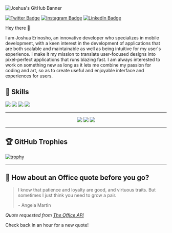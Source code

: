 <!-- Joshua's GitHub Banner --> <img src="https://ik.imagekit.io/9ghb9cknpe/Github_Banner_LHqZFco7w.png?updatedAt=1637583594504" alt="Joshua's GitHub Banner"/>  


[![Twitter Badge](https://img.shields.io/badge/Twitter-Profile-informational?style=flat&logo=twitter&logoColor=white&color=1CA2F1)](https://twitter.com/joshuaerinosho)
[![Instagram Badge](https://img.shields.io/badge/Instagram-Profile-informational?style=flat&logo=instagram&logoColor=white&color=1CA2F1)](https://instagram.com/joshua_erinosho)
[![LinkedIn Badge](https://img.shields.io/badge/LinkedIn-Profile-informational?style=flat&logo=linkedin&logoColor=white&color=0D76A8)](https://www.linkedin.com/in/joshua-e-a488a1127/)

Hey there 👋

I am Joshua Erinosho, an innovative developer who specializes in mobile development, with a keen interest in the development of applications that are both scalable and maintainable as well as being intuitive for my user's experience. I make it my mission to translate user-focused designs into pixel-perfect applications that runs blazing fast.
I am always interested to work on something new as long as it lets me combine my passion for coding and art, so as to create useful and enjoyable interface and experiences for users.

## 💼 Skills

![](https://img.shields.io/badge/Code-Flutter-informational?style=flat&logo=Flutter&logoColor=white&color=4AB197)
![](https://img.shields.io/badge/Code-Dart-informational?style=flat&logo=Dart.js&logoColor=white&color=4AB197)
![](https://img.shields.io/badge/Code-Git-informational?style=flat&logo=Git&logoColor=white&color=4AB197)
![](https://img.shields.io/badge/Code-Firebase-informational?style=flat&logo=Firebase&logoColor=white&color=4AB197)

<hr>

<p align="center">
  <img src ="https://github-readme-stats.vercel.app/api?username=joshuaerinosho&show_icons=true&count_private=true&theme=darcula&hide_border=true&hide=issues,contribs&bg_color=00000000">
  <img src ="https://github-readme-stats.vercel.app/api/top-langs/?username=joshuaerinosho&layout=compact&hide_border=true&theme=darcula&bg_color=00000000&langs_count=6">
  <img src ="https://github-readme-streak-stats.herokuapp.com?user=joshuaerinosho&theme=darcula&hide_border=true&background=FFFFFF00">
</p>

<hr>

## 🏆 GitHub Trophies

[![trophy](https://github-profile-trophy.vercel.app/?username=joshuaerinosho&theme=onedark&margin-w=15&margin-h=15)](https://github.com/Joshuaerinosho)

<hr>



## 📣 How about an Office quote before you go?

> I know that patience and loyalty are good, and virtuous traits. But sometimes I just think you need to grow a pair.
>
> <p>- Angela Martin</p>

_Quote requested from [The Office API](https://www.officeapi.dev/)_

Check back in an hour for a new quote! 

<br>
